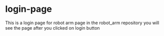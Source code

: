 # login-page
This is a login page for robot arm page 
in the robot_arm repository you will see the page after you clicked on login button
